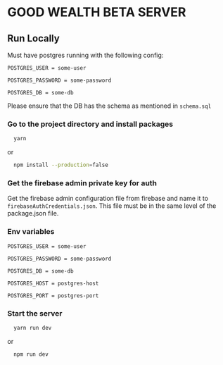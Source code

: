 # GOOD WEALTH BETA SERVER


## Run Locally

Must have postgres running with the following config:

`POSTGRES_USER = some-user`

`POSTGRES_PASSWORD = some-password`

`POSTGRES_DB = some-db`

Please ensure that the DB has the schema as mentioned in `schema.sql`

### Go to the project directory and install packages

```bash
  yarn
```
or

```bash
  npm install --production=false
```
### Get the firebase admin private key for auth
Get the firebase admin configuration file from firebase and name it to `firebaseAuthCredentials.json`. This file must be in the same level of the package.json file.


### Env variables 
`POSTGRES_USER = some-user`

`POSTGRES_PASSWORD = some-password`

`POSTGRES_DB = some-db`

`POSTGRES_HOST = postgres-host`

`POSTGRES_PORT = postgres-port`


### Start the server

```bash
  yarn run dev
```
or
```bash
  npm run dev
```


  